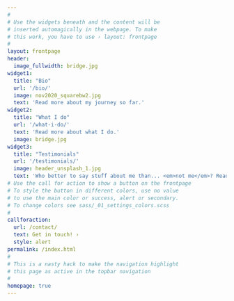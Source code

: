 ```yaml
---
#
# Use the widgets beneath and the content will be
# inserted automagically in the webpage. To make
# this work, you have to use › layout: frontpage
#
layout: frontpage
header:
  image_fullwidth: bridge.jpg
widget1:
  title: "Bio"
  url: '/bio/'
  image: nov2020_squarebw2.jpg
  text: 'Read more about my journey so far.'
widget2:
  title: "What I do"
  url: '/what-i-do/'
  text: 'Read more about what I do.'
  image: bridge.jpg
widget3:
  title: "Testimonials"
  url: '/testimonials/'
  image: header_unsplash_1.jpg
  text: 'Who better to say stuff about me than... <em>not me</em>? Read what others say about me on this page'
# Use the call for action to show a button on the frontpage
# To style the button in different colors, use no value
# to use the main color or success, alert or secondary.
# To change colors see sass/_01_settings_colors.scss
#
callforaction:
  url: /contact/
  text: Get in touch! ›
  style: alert
permalink: /index.html
#
# This is a nasty hack to make the navigation highlight
# this page as active in the topbar navigation
#
homepage: true
---
```


<html>
    <head>
        <meta name="viewport" content="width-device-width, initial-scale=1"></meta>
        <style>
            img{border-radius: 80%;}

​            

            figure {
      border: 0px #cccccc solid;
      padding: 0px;
      margin: auto;
    }
    
    figcaption {
      background-color: white;
      color: black;
      font-style: italic;
      padding: 2px;
      text-align: center;
    }
        </style>
            </head>


<body>



<p style="text-align:center;"><img src="images/nov2020_squarebw.jpg" alt="Profile picture" style="width:200px"></p>



<h1><p style="text-align:center;">Welcome!</p></h1>
<p style="text-align:center;">You have somehow landed on my personal website, congratulations!<br>
Click on the menu above if you want to know more about me.
</p>


<h2>About me</h2>

<p>My name is Dorien. I am a research assistant who builds bridges as a data and lab manager:</p>

<div class="row">
  <div class="column" style="background-color:#FFFFFF;">
         <p><ul>
      <li>As <strong>data manager</strong>, I am the bridge between developmental psychologists (at the <a href="http://erasmus-synclab.nl/">SYNC lab</a> and the <a href="https://www.universiteitleiden.nl/onderzoek/onderzoeksprojecten/sociale-wetenschappen/leiden-consortium-on-individual-development-l-cid">L-CID study</a>) and their aims to work more in line with principles of <strong>open science</strong>. I do this by helping them get more information, looking for new research tools, connecting with other researchers and support staff about struggles we run into and educating myself with knowledge of others.</li>
    <li>As <strong>lab manager</strong>, I am the bridge between researchers and university-wide support staff to get practical things done. Moreover, because I also help with our <strong>citizen science</strong> initiative "YoungXperts", I am also part of the important two-way bridge we are building between our science and society.</li>
      </ul></p>






<a class="twitter-timeline" data-lang="en" data-width="250" data-height="350" data-theme="light" href="https://twitter.com/DorienHuijser?ref_src=twsrc%5Etfw">Tweets by DorienHuijser</a> <script async src="https://platform.twitter.com/widgets.js" charset="utf-8"></script>







